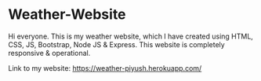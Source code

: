 # Weather-Website

Hi everyone. This is my weather website, which I have created using HTML, CSS, JS, Bootstrap, Node JS & Express. This website is completely responsive & operational.

Link to my website: https://weather-piyush.herokuapp.com/
